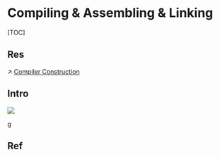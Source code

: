 # Compiling & Assembling & Linking

[TOC]



## Res
↗ [Compiler Construction](../../🚮%20Compiler%20Construction/Compiler%20Construction.md)



## Intro
![](../../../../../../Assets/Pics/Screenshot%202023-05-22%20at%209.50.58%20PM.png)

g




## Ref
[👍 从汇编语言的寄存器来看函数参数传递]: https://www.cnblogs.com/goldsunshine/p/14560301.html#代码在内存中的分布

[Compiling a C Program: Behind the Scenes | GeeksforGeeks]: https://www.geeksforgeeks.org/compiling-a-c-program-behind-the-scenes/

[Compilation process in c | Java T Point]: https://www.javatpoint.com/compilation-process-in-c

